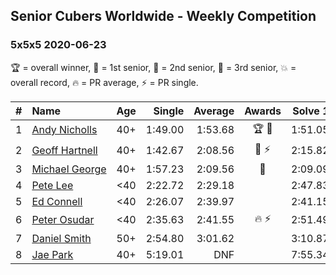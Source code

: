 ## Senior Cubers Worldwide - Weekly Competition
### 5x5x5 2020-06-23

🏆 = overall winner, 🥇 = 1st senior, 🥈 = 2nd senior, 🥉 = 3rd senior, 💥 = overall record, 🔥 = PR average, ⚡ = PR single.

| # | Name | Age | Single | Average | Awards | Solve 1 | Solve 2 | Solve 3 | Solve 4 | Solve 5 | Video |
| :--: | :-- | :--: | --: | --: | :--: | --: | --: | --: | --: | --: | :-- |
| 1 | [<span style="white-space: nowrap">Andy Nicholls</span>](../../persons/andy_nicholls/555.md) | 40+ | 1:49.00 | 1:53.68 | 🏆 🥇 | 1:51.05 | 1:51.99 | 1:58.00 | 1:49.00 | DNF | [Link](https://www.facebook.com/events/268636114456043/permalink/280096353310019/) |
| 2 | [<span style="white-space: nowrap">Geoff Hartnell</span>](../../persons/geoff_hartnell/555.md) | 40+ | 1:42.67 | 2:08.56 | 🥈 ⚡ | 2:15.82 | 1:59.85 | 1:42.67 | 2:10.46 | 2:15.38 | [Link](https://www.facebook.com/events/268636114456043/permalink/270237950962526/) |
| 3 | [<span style="white-space: nowrap">Michael George</span>](../../persons/michael_george/555.md) | 40+ | 1:57.23 | 2:09.56 | 🥉 | 2:09.09 | 2:11.95 | 2:07.64 | 1:57.23 | 2:40.27 | [Link](https://www.facebook.com/events/268636114456043/permalink/281284263191228/) |
| 4 | [<span style="white-space: nowrap">Pete Lee</span>](../../persons/pete_lee/555.md) | <40 | 2:22.72 | 2:29.18 |  | 2:47.83 | 2:24.71 | 2:28.08 | 2:22.72 | 2:34.75 | [Link](https://www.facebook.com/events/268636114456043/permalink/270156004304054/) |
| 5 | [<span style="white-space: nowrap">Ed Connell</span>](../../persons/ed_connell/555.md) | <40 | 2:26.07 | 2:39.97 |  | 2:41.15 | 2:26.07 | 2:45.36 | 2:33.41 | 2:48.66 | [Link](https://www.facebook.com/events/268636114456043/permalink/272287580757563/) |
| 6 | [<span style="white-space: nowrap">Peter Osudar</span>](../../persons/peter_osudar/555.md) | <40 | 2:35.63 | 2:41.55 | 🔥 ⚡ | 2:51.49 | 2:37.52 | 2:35.63 | DNS | DNS | [Link](https://www.facebook.com/events/268636114456043/permalink/276010010385320/) |
| 7 | [<span style="white-space: nowrap">Daniel Smith</span>](../../persons/daniel_smith/555.md) | 50+ | 2:54.80 | 3:01.62 |  | 3:10.87 | 2:59.20 | 2:54.80 | DNS | DNS | [Link](https://www.facebook.com/events/268636114456043/permalink/281908189795502/) |
| 8 | [<span style="white-space: nowrap">Jae Park</span>](../../persons/jae_park/555.md) | 40+ | 5:19.01 | DNF |  | 7:55.34 | 5:19.01 | DNS | DNS | DNS | [Link](https://www.facebook.com/events/268636114456043/permalink/269430691043252/) |

<!-- Global site tag (gtag.js) - Google Analytics -->
<script async src="https://www.googletagmanager.com/gtag/js?id=UA-86348435-3"></script>
<script>window.dataLayer = window.dataLayer || []; function gtag() {dataLayer.push(arguments);} gtag('js', new Date()); gtag('config', 'UA-86348435-3');</script>
